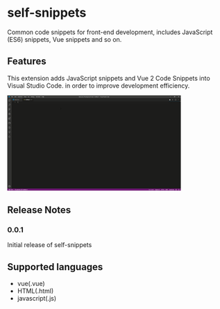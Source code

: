 # self-snippets

Common code snippets for front-end development, includes JavaScript (ES6) snippets, Vue snippets and so on.

## Features

This extension adds JavaScript snippets and Vue 2 Code Snippets into Visual Studio Code. in order to improve development efficiency.

![feature X](./images/feature.gif)


## Release Notes

### 0.0.1

Initial release of self-snippets

## Supported languages

* vue(.vue)
* HTML(.html)
* javascript(.js)
